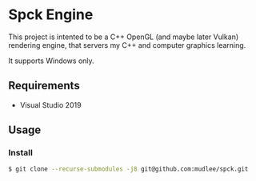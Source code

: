 # Spck Engine

This project is intented to be a C++ OpenGL (and maybe later Vulkan) rendering engine,
that servers my C++ and computer graphics learning.

It supports Windows only.

## Requirements

- Visual Studio 2019

## Usage

### Install

```bash
$ git clone --recurse-submodules -j8 git@github.com:mudlee/spck.git
```